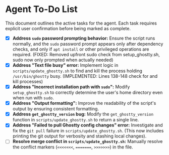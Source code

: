 # Agent To-Do List

This document outlines the active tasks for the agent. Each task requires explicit user confirmation before being marked as complete.

*   [x] **Address `sudo` password prompting behavior:** Ensure the script runs normally, and the `sudo` password prompt appears only after dependency checks, and only if `apt install` or other privileged operations are required. (FIXED: Removed upfront sudo check from setup_ghostty.sh, sudo now only prompted when actually needed)
*   [x] **Address "Text file busy" error:** Implement logic in `scripts/update_ghostty.sh` to find and kill the process holding `/usr/bin/ghostty` busy. (IMPLEMENTED: Lines 138-148 check for and kill processes)
*   [x] **Address "Incorrect installation path with `sudo`":** Modify `setup_ghostty.sh` to correctly determine the user's home directory even when run with `sudo`.
*   [x] **Address "Output formatting":** Improve the readability of the script's output by ensuring consistent formatting.
*   [x] **Address `get_ghostty_version` bug:** Modify the `get_ghostty_version` function in `scripts/update_ghostty.sh` to return a single line.
*   [x] **Address "Failed to pull Ghostty config changes" error:** Investigate and fix the `git pull` failure in `scripts/update_ghostty.sh`. (This now includes printing the git output for verbosity and stashing local changes).
*   [ ] **Resolve merge conflict in `scripts/update_ghostty.sh`:** Manually resolve the conflict markers (`<<<<<<<`, `=======`, `>>>>>>>`) in the file.